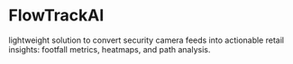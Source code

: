 # FlowTrackAI
lightweight solution to convert security camera feeds into actionable retail insights: footfall metrics, heatmaps, and path analysis.
